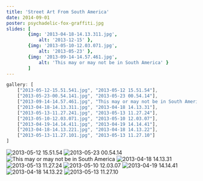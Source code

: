 ```yaml
---
title: 'Street Art From South America'
date: 2014-09-01
poster: psychadelic-fox-graffiti.jpg
slides: [ 
        {img: '2013-04-18-14.13.311.jpg',
            alt: '2013-12-15' },
        {img: '2013-05-10-12.03.071.jpg',
            alt: '2013-05-23' },
        {img: '2013-09-14-14.57.461.jpg',   
            alt: 'This may or may not be in South America' }
        ]
---
```

```javascript
gallery: [
	["2013-05-12-15.51.541.jpg", "2013-05-12 15.51.54"],
	["2013-05-23-00.54.141.jpg", "2013-05-23 00.54.14"],
	["2013-09-14-14.57.461.jpg", "This may or may not be in South America"],
	["2013-04-18-14.13.311.jpg", "2013-04-18 14.13.31"],
	["2013-05-13-11.27.241.jpg", "2013-05-13 11.27.24"],
	["2013-05-10-12.03.071.jpg", "2013-05-10 12.03.07"],
	["2013-04-19-14.14.411.jpg", "2013-04-19 14.14.41"],
	["2013-04-18-14.13.221.jpg", "2013-04-18 14.13.22"],
	["2013-05-13-11.27.101.jpg", "2013-05-13 11.27.10"]
]
```

![2013-05-12 15.51.54](2013-05-12-15.51.541.jpg "2013-05-12 15.51.54")
![2013-05-23 00.54.14](2013-05-23-00.54.141.jpg "2013-05-23 00.54.14")
![This may or may not be in South America](2013-09-14-14.57.461.jpg "This may or may not be in South America")
![2013-04-18 14.13.31](2013-04-18-14.13.311.jpg "2013-04-18 14.13.31")
![2013-05-13 11.27.24](2013-05-13-11.27.241.jpg "2013-05-13 11.27.24")
![2013-05-10 12.03.07](2013-05-10-12.03.071.jpg "2013-05-10 12.03.07")
![2013-04-19 14.14.41](2013-04-19-14.14.411.jpg "2013-04-19 14.14.41")
![2013-04-18 14.13.22](2013-04-18-14.13.221.jpg "2013-04-18 14.13.22")
![2013-05-13 11.27.10](2013-05-13-11.27.101.jpg "2013-05-13 11.27.10")
